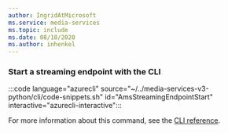 ```yaml
---
author: IngridAtMicrosoft
ms.service: media-services 
ms.topic: include
ms.date: 08/18/2020
ms.author: inhenkel
---
```


### Start a streaming endpoint with the CLI

:::code language="azurecli" source="~/../media-services-v3-python/cli/code-snippets.sh" id="AmsStreamingEndpointStart" interactive="azurecli-interactive":::

For more information about this command, see the [CLI reference](/cli/azure/ams/streaming-endpoint?view=azure-cli-latest#az-ams-streaming-endpoint-start).
